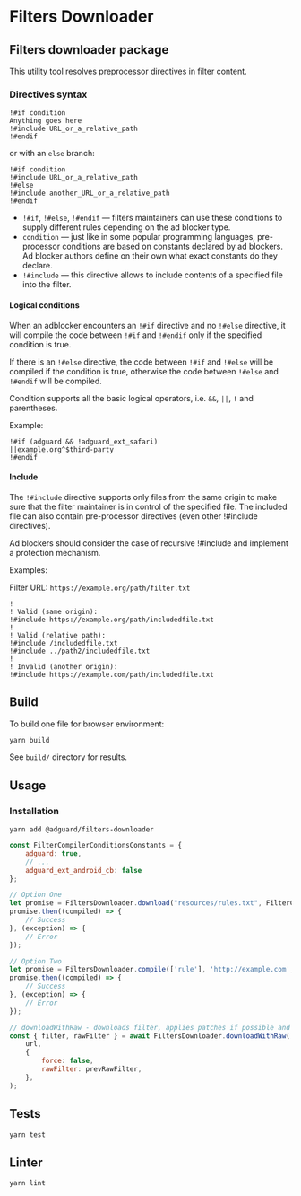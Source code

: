 # Filters Downloader

## Filters downloader package

This utility tool resolves preprocessor directives in filter content.

### Directives syntax

```adblock
!#if condition
Anything goes here
!#include URL_or_a_relative_path
!#endif
```

or with an `else` branch:

```adblock
!#if condition
!#include URL_or_a_relative_path
!#else
!#include another_URL_or_a_relative_path
!#endif
```

- `!#if`, `!#else`, `!#endif` — filters maintainers can use these conditions
  to supply different rules depending on the ad blocker type.
- `condition` — just like in some popular programming languages,
  pre-processor conditions are based on constants declared by ad blockers.
  Ad blocker authors define on their own what exact constants do they declare.
- `!#include` — this directive allows to include contents of a specified file into the filter.

#### Logical conditions

When an adblocker encounters an `!#if` directive and no `!#else` directive,
it will compile the code between `!#if` and `!#endif` only if the specified condition is true.

If there is an `!#else` directive, the code between `!#if` and `!#else` will be compiled if the condition is true,
otherwise the code between `!#else` and `!#endif` will be compiled.

Condition supports all the basic logical operators, i.e. `&&`, `||`, `!` and parentheses.

Example:

```adblock
!#if (adguard && !adguard_ext_safari)
||example.org^$third-party
!#endif
```

#### Include

The `!#include` directive supports only files from the same origin
to make sure that the filter maintainer is in control of the specified file.
The included file can also contain pre-processor directives (even other !#include directives).

Ad blockers should consider the case of recursive !#include and implement a protection mechanism.

Examples:

Filter URL: `https://example.org/path/filter.txt`

```adblock
!
! Valid (same origin):
!#include https://example.org/path/includedfile.txt
!
! Valid (relative path):
!#include /includedfile.txt
!#include ../path2/includedfile.txt
!
! Invalid (another origin):
!#include https://example.com/path/includedfile.txt
```

## Build

To build one file for browser environment:

```bash
yarn build
```

See `build/` directory for results.

## Usage

### Installation

```
yarn add @adguard/filters-downloader
```

```js
const FilterCompilerConditionsConstants = {
    adguard: true,
    // ...
    adguard_ext_android_cb: false
};

// Option One
let promise = FiltersDownloader.download("resources/rules.txt", FilterCompilerConditionsConstants);
promise.then((compiled) => {
    // Success
}, (exception) => {
    // Error
});

// Option Two
let promise = FiltersDownloader.compile(['rule'], 'http://example.com', FilterCompilerConditionsConstants);
promise.then((compiled) => {
    // Success
}, (exception) => {
    // Error
});

// downloadWithRaw - downloads filter, applies patches if possible and resolves conditionals
const { filter, rawFilter } = await FiltersDownloader.downloadWithRaw(
    url,
    {
        force: false,
        rawFilter: prevRawFilter,
    },
);
```

## Tests

```bash
yarn test
```

## Linter

```bash
yarn lint
```
